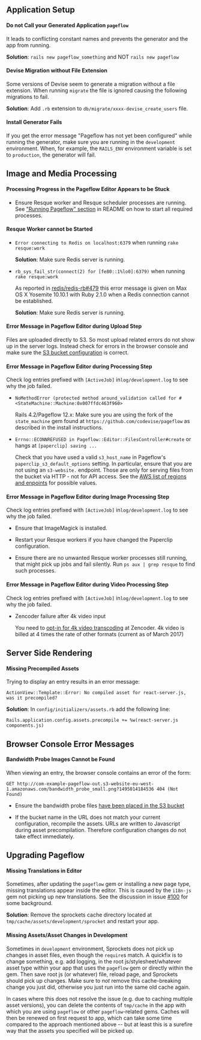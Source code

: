 ## Application Setup

#### Do not Call your Generated Application `pageflow`

It leads to conflicting constant names and prevents the generator and the app from running.

**Solution**: `rails new pageflow_something` and NOT `rails new pageflow`

#### Devise Migration without File Extension

Some versions of Devise seem to generate a migration without a file extension. When running `migrate` the file is ignored causing the following migrations to fail.

**Solution**: Add `.rb` extension to `db/migrate/xxxx-devise_create_users` file.

#### Install Generator Fails

If you get the error message "Pageflow has not yet been configured" while running the generator, make sure you
are running in the `development` environment. When, for example, the `RAILS_ENV` environment variable is set to
`production`, the generator will fail.

## Image and Media Processing

#### Processing Progress in the Pageflow Editor Appears to be Stuck

* Ensure Resque worker and Resque scheduler processes are running. See ["Running Pageflow" section](https://github.com/codevise/pageflow#running-pageflow) in README on how to start all required processes.

#### Resque Worker cannot be Started

* `Error connecting to Redis on localhost:6379` when running `rake resque:work`

  **Solution**: Make sure Redis server is running.

* `rb_sys_fail_str(connect(2) for [fe80::1%lo0]:6379)` when running `rake resque:work`

  As reported in [redis/redis-rb#479](https://github.com/redis/redis-rb/issues/479) this
  error message is given on Max OS X Yosemite 10.10.1 with Ruby 2.1.0 when a Redis
  connection cannot be established.

  **Solution**: Make sure Redis server is running.

#### Error Message in Pageflow Editor during Upload Step

Files are uploaded directly to S3. So most upload related errors do not show up in the server logs.
Instead check for errors in the browser console and make sure the [S3 bucket configuration](https://github.com/codevise/pageflow/blob/master/doc/setting_up_external_services.md#bucket-configuration) is correct.

#### Error Message in Pageflow Editor during Processing Step

Check log entries prefixed with `[ActiveJob]` in`log/development.log` to see why the job failed.

* `NoMethodError (protected method around_validation called for #<StateMachine::Machine:0x007ffdc463f960>`

  Rails 4.2/Pageflow 12.x: Make sure you are using the fork of the `state_machine` gem found at
  `https://github.com/codevise/pageflow` as described in the install instructions.

* `Errno::ECONNREFUSED in Pageflow::Editor::FilesController#create` or hangs at `[paperclip] saving ...`

  Check that you have used a valid `s3_host_name` in Pageflow's `paperclip_s3_default_options` setting.
  In particular, ensure that you are not using an `s3-website.` endpoint. Those are only for serving
  files from the bucket via HTTP - not for API access. See the
  [AWS list of regions and enpoints](http://docs.aws.amazon.com/general/latest/gr/rande.html#s3_region)
  for possible values.

#### Error Message in Pageflow Editor during Image Processing Step

Check log entries prefixed with `[ActiveJob]` in`log/development.log` to see why the job failed.

* Ensure that ImageMagick is installed.

* Restart your Resque workers if you have changed the Paperclip configuration.

* Ensure there are no unwanted Resque worker processes still running, that might pick up jobs and fail silently.
  Run `ps aux | grep resque` to find such processes.

#### Error Message in Pageflow Editor during Video Processing Step

Check log entries prefixed with `[ActiveJob]` in`log/development.log` to see why the job failed.

* Zencoder failure after 4k video input

  You need to [opt-in for 4k video transcoding](https://app.zencoder.com/account/subscription) at Zencoder.
  4k video is billed at 4 times the rate of other formats (current as of March 2017)

## Server Side Rendering

#### Missing Precompiled Assets

Trying to display an entry results in an error message:

    ActionView::Template::Error: No compiled asset for react-server.js, was it precompiled?

**Solution**: In `config/initializers/assets.rb` add the following line:

    Rails.application.config.assets.precompile += %w(react-server.js components.js)

## Browser Console Error Messages

#### Bandwidth Probe Images Cannot be Found

When viewing an entry, the browser console contains an error of the form:

    GET http://com-example-pageflow-out.s3-website-eu-west-1.amazonaws.com/bandwidth_probe_small.png?1495014184536 404 (Not Found)

* Ensure the bandwidth probe files [have been placed in the S3 bucket](https://github.com/codevise/pageflow/wiki/Setting-up-External-Services#bandwidth-detection)

* If the bucket name in the URL does not match your current configuration, recompile the assets.
  URLs are written to Javascript during asset precompilation. Therefore configuration changes do not take
  effect immediately.

## Upgrading Pageflow

#### Missing Translations in Editor

Sometimes, after updating the `pageflow` gem or installing a new page type, missing translations appear inside the editor. This is caused by the `i18n-js` gem not picking up new translations. See the discussion in issue [#100](https://github.com/codevise/pageflow/issues/100) for some background.

**Solution**: Remove the sprockets cache directory located at `tmp/cache/assets/development/sprocket` and restart your app.

#### Missing Assets/Asset Changes in Development

Sometimes in `development` environment, Sprockets does not pick up changes in asset files, even though the `require`s match. A quickfix is to change something, e.g. add logging, in the root js/stylesheet/whatever asset type within your app that uses the `pageflow` gem or directly within the gem. Then save root js (or whatever) file, reload page, and Sprockets should pick up changes. Make sure to *not* remove this cache-breaking change you just did, otherwise you just run into the same old cache again.

In cases where this does not resolve the issue (e.g. due to caching multiple asset versions), you can delete the contents of `tmp/cache` in the app with which you are using `pageflow` or other `pageflow`-related gems. Caches will then be renewed on first request to app, which can take some time compared to the approach mentioned above -- but at least this is a surefire way that the assets you specified will be picked up.
